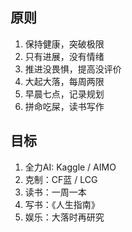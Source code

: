 ## 原则

1. 保持健康，突破极限
1. 只有进展，没有情绪
1. 推进没畏惧，提高没评价
1. 大起大落，每周两限
1. 早晨七点，记录规划
1. 拼命吃屎，读书写作

## 目标

1. 全力AI: Kaggle / AIMO 
1. 克制：CF蓝 / LCG
1. 读书：一周一本
1. 写书：《人生指南》
1. 娱乐：大落时再研究